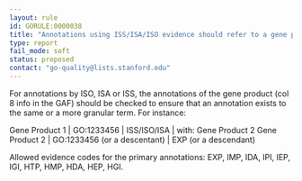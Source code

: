 ```yaml
---
layout: rule
id: GORULE:0000038
title: "Annotations using ISS/ISA/ISO evidence should refer to a gene product (in the 'with' column) where there exists another annotation with the same or a more granular term using experimental evidence"
type: report
fail_mode: soft
status: proposed
contact: "go-quality@lists.stanford.edu"
---
```

For annotations by ISO, ISA or ISS, the annotations of the gene product (col 8 info in the GAF) should be checked to ensure that an annotation exists to the same or a more granular term. For instance:

Gene Product 1 | GO:1233456 |  ISS/ISO/ISA | with: Gene Product 2
Gene Product 2 | GO:1233456 (or a descentant) | EXP (or a descendant)

Allowed evidence codes for the primary annotations: EXP, IMP, IDA, IPI, IEP, IGI, HTP, HMP, HDA, HEP, HGI.

